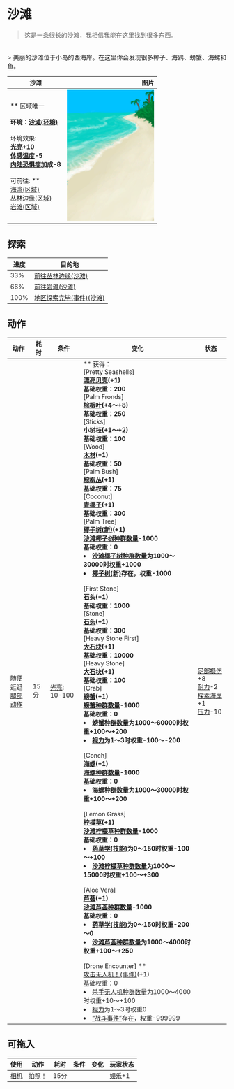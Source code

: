 # 沙滩  
> 这是一条很长的沙滩，我相信我能在这里找到很多东西。  
<br>  
> 美丽的沙滩位于小岛的西海岸。在这里你会发现很多椰子、海鸥、螃蟹、海螺和鱼。  
  
  沙滩  |   图片   
 ----  |  ----:   
 ** 区域唯一 **<br><br>**环境：**[沙滩(环境)](Env_Beach.md)<br><br>** 环境效果: **<br>[光亮](Light.md)+10<br>[体感温度](TemperaturePerceived.md)-5<br>[内陆恐惧症](LandSickness.md)加成-8<br><br>** 可前往: **<br>[海湾(区域)](Bay.md)<br>[丛林边缘(区域)](Outskirts.md)<br>[岩滩(区域)](Rocks.md)  |  <img decoding="async" src="Sprite/Beach.png" href="a.md" style="max-width:300px;max-height:300px;">   
  
## 探索  
进度  |  目的地  
----  |  ----  
33%  |  [前往丛林边缘(沙滩)](Path_BeachToOutskirts.md)  
66%  |  [前往岩滩(沙滩)](Path_BeachToRocks.md)  
100%  |  [地区探索完毕(事件)(沙滩)](Event_BeachExplored.md)  
## 动作  
动作  |  耗时  |  条件  |  变化  |  状态  
----  |  ----  |  ----  |  ----  |  ----  
随便逛逛<br>[腿部动作](LegAction.md)  |  15分  |  [光亮](Light.md): 10-100  |  ** 获得： **<br>** [Pretty Seashells] **<br>  [漂亮贝壳](SeashellsPretty.md)(+1)<br>基础权重：200<br>** [Palm Fronds] **<br>  [棕榈叶](PalmFronds.md)(+4～+8)<br>基础权重：250<br>** [Sticks] **<br>  [小树枝](Sticks.md)(+1～+2)<br>基础权重：100<br>** [Wood] **<br>  [木材](Wood.md)(+1)<br>基础权重：50<br>** [Palm Bush] **<br>  [棕榈丛](PalmBush.md)(+1)<br>基础权重：75<br>** [Coconut] **<br>  [青椰子](CoconutHusked.md)(+1)<br>基础权重：300<br>** [Palm Tree] **<br>  [椰子树(新)](PalmTreeNew.md)(+1)<br>[沙滩椰子树种群数量](PalmTree_BeachPop.md)-1000<br>基础权重：0<li>[沙滩椰子树种群数量](PalmTree_BeachPop.md)为1000～30000时权重+1000</li><li>[椰子树(新)](PalmTreeNew.md)存在，权重-1000</li><br>** [First Stone] **<br>  [石头](Stone.md)(+1)<br>基础权重：1000<br>** [Stone] **<br>  [石头](Stone.md)(+1)<br>基础权重：300<br>** [Heavy Stone First] **<br>  [大石块](StoneHeavy.md)(+1)<br>基础权重：10000<br>** [Heavy Stone] **<br>  [大石块](StoneHeavy.md)(+1)<br>基础权重：100<br>** [Crab] **<br>  [螃蟹](Crab.md)(+1)<br>[螃蟹种群数量](Pop_Crab.md)-1000<br>基础权重：0<li>[螃蟹种群数量](Pop_Crab.md)为1000～60000时权重+100～+200</li><li>[视力](Myopia.md)为1～3时权重-100～-200</li><br>** [Conch] **<br>  [海螺](Conch.md)(+1)<br>[海螺种群数量](Pop_Conch.md)-1000<br>基础权重：0<li>[海螺种群数量](Pop_Conch.md)为1000～30000时权重+100～+200</li><br>** [Lemon Grass] **<br>  [柠檬草](Lemongrass.md)(+1)<br>[沙滩柠檬草种群数量](LemonGrass_BeachPop.md)-1000<br>基础权重：0<li>[药草学(技能)](Skill_Herbology.md)为0～150时权重-100～+100</li><li>[沙滩柠檬草种群数量](LemonGrass_BeachPop.md)为1000～15000时权重+100～+300</li><br>** [Aloe Vera] **<br>  [芦荟](AloeVera.md)(+1)<br>[沙滩芦荟种群数量](AloeVera_BeachPop.md)-1000<br>基础权重：0<li>[药草学(技能)](Skill_Herbology.md)为0～150时权重-200～0</li><li>[沙滩芦荟种群数量](AloeVera_BeachPop.md)为1000～4000时权重+100～+250</li><br>** [Drone Encounter] **<br>  [攻击无人机！(事件)](Event_DroneFight.md)(+1)<br>基础权重：0<li>[杀手无人机种群数量](Pop_Drone.md)为1000～4000时权重+10～+100</li><li>[视力](Myopia.md)为1～3时权重0</li><li>[“战斗事件”](tag_FightEvent.md)存在，权重-999999</li>  |  [足部损伤](FootDamage.md)+8<br>[耐力](Stamina.md)-2<br>[探索海岸](Exploration_Beach.md)+1<br>[压力](Stress.md)-10  
## 可拖入  
使用  |  动作  |  耗时  |  条件  |  变化  |  玩家状态  
----  |  ----  |  ----  |  ----  |  ----  |  ----  
[相机](Camera.md)  |  拍照！<br>  |  15分  |    |    |  [娱乐](Entertainment.md)+1  


<script>document.title="沙滩 - 卡牌生存百科 Card Survival Wiki";</script>